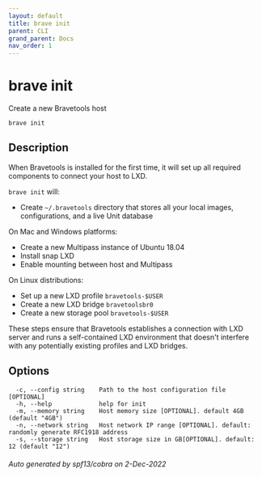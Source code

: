 ```yaml
---
layout: default
title: brave init
parent: CLI
grand_parent: Docs
nav_order: 1
---
```


# brave init

Create a new Bravetools host

```
brave init
```

## Description

When Bravetools is installed for the first time, it will set up all required components to connect your host to LXD.

`brave init` will:

* Create `~/.bravetools` directory that stores all your local images, configurations, and a live Unit database

On Mac and Windows platforms:

* Create a new Multipass instance of Ubuntu 18.04
* Install snap LXD
* Enable mounting between host and Multipass

On Linux distributions:

* Set up a new LXD profile `bravetools-$USER`
* Create a new LXD bridge `bravetoolsbr0`
* Create a new storage pool `bravetools-$USER`

These steps ensure that Bravetools establishes a connection with LXD server and runs a self-contained LXD environment that doesn't interfere with any potentially existing profiles and LXD bridges.

## Options

```
  -c, --config string    Path to the host configuration file [OPTIONAL]
  -h, --help             help for init
  -m, --memory string    Host memory size [OPTIONAL]. default 4GB (default "4GB")
  -n, --network string   Host network IP range [OPTIONAL]. default: randomly generate RFC1918 address
  -s, --storage string   Host storage size in GB[OPTIONAL]. default: 12 (default "12")
```

###### Auto generated by spf13/cobra on 2-Dec-2022
